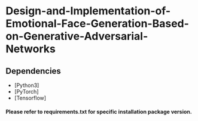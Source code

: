 # Design-and-Implementation-of-Emotional-Face-Generation-Based-on-Generative-Adversarial-Networks

## Dependencies
- [Python3]
- [PyTorch]
- [Tensorflow]

#### Please refer to requirements.txt for specific installation package version.
